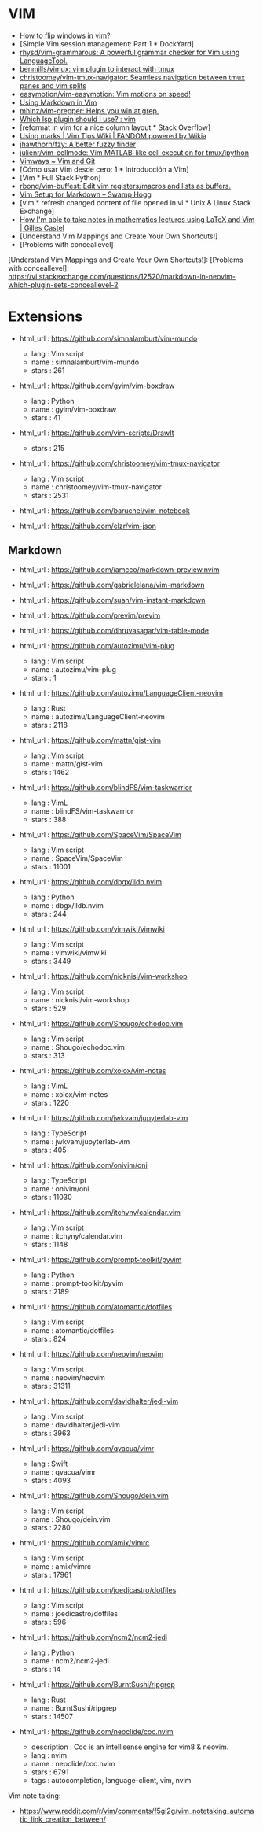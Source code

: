 # VIM

* [How to flip windows in vim?]
* [Simple Vim session management: Part 1 * DockYard]
* [rhysd/vim-grammarous: A powerful grammar checker for Vim using LanguageTool.]
* [benmills/vimux: vim plugin to interact with tmux]
* [christoomey/vim-tmux-navigator: Seamless navigation between tmux panes and vim splits]
* [easymotion/vim-easymotion: Vim motions on speed!]
* [Using Markdown in Vim]
* [mhinz/vim-grepper: Helps you win at grep.]
* [Which lsp plugin should I use? : vim]
* [reformat in vim for a nice column layout * Stack Overflow]
* [Using marks | Vim Tips Wiki | FANDOM powered by Wikia]
* [jhawthorn/fzy: A better fuzzy finder]
* [julienr/vim-cellmode: Vim MATLAB-like cell execution for tmux/ipython]
* [Vimways ~ Vim and Git]
* [Cómo usar Vim desde cero: 1 * Introducción a Vim]
* [Vim * Full Stack Python]
* [rbong/vim-buffest: Edit vim registers/macros and lists as buffers.]
* [Vim Setup for Markdown – Swamp Hogg]
* [vim * refresh changed content of file opened in vi * Unix & Linux Stack Exchange]
* [How I'm able to take notes in mathematics lectures using LaTeX and Vim | Gilles Castel]
* [Understand Vim Mappings and Create Your Own Shortcuts!]
* [Problems with conceallevel]


[How to flip windows in vim?]: https://stackoverflow.com/questions/6071266/how-to-flip-windows-in-vim/6071520
[Simple Vim session management: Part 1 DockYard]: https://dockyard.com/blog/2018/06/01/simple-vim-session-management-part-1
[rhysd/vim-grammarous: A powerful grammar checker for Vim using LanguageTool.]: https://github.com/rhysd/vim-grammarous
[benmills/vimux: vim plugin to interact with tmux]: https://github.com/benmills/vimux
[christoomey/vim-tmux-navigator: Seamless navigation between tmux panes and vim splits]: https://github.com/christoomey/vim-tmux-navigator
[easymotion/vim-easymotion: Vim motions on speed!]: https://github.com/easymotion/vim-easymotion
[Using Markdown in Vim]: https://vim.works/2019/03/16/using-markdown-in-vim/
[mhinz/vim-grepper: Helps you win at grep.]: https://github.com/mhinz/vim-grepper
[Which lsp plugin should I use? : vim]: https://www.reddit.com/r/vim/comments/7lnhrt/which_lsp_plugin_should_i_use/
[reformat in vim for a nice column layout Stack Overflow]: https://stackoverflow.com/questions/1229900/reformat-in-vim-for-a-nice-column-layout
[Using marks | Vim Tips Wiki | FANDOM powered by Wikia]: https://vim.fandom.com/wiki/Using_marks
[jhawthorn/fzy: A better fuzzy finder]: https://github.com/jhawthorn/fzy
[julienr/vim-cellmode: Vim MATLAB-like cell execution for tmux/ipython]: https://github.com/julienr/vim-cellmode
[Vimways ~ Vim and Git]: https://vimways.org/2018/vim-and-git/
[Cómo usar Vim desde cero: 1 Introducción a Vim]: https://hipertextual.com/archivo/2014/09/como-usar-vim-1-introduccion-a-vim/
[Vim Full Stack Python]: https://www.fullstackpython.com/vim.html
[rbong/vim-buffest: Edit vim registers/macros and lists as buffers.]: https://github.com/rbong/vim-buffest
[Vim Setup for Markdown – Swamp Hogg]: https://www.swamphogg.com/2015/vim-setup/
[vim refresh changed content of file opened in vi(m Unix & Linux Stack Exchange]: https://unix.stackexchange.com/questions/149209/refresh-changed-content-of-file-opened-in-vim
[How I'm able to take notes in mathematics lectures using LaTeX and Vim | Gilles Castel]: https://castel.dev/post/lecture-notes-1/
[Understand Vim Mappings and Create Your Own Shortcuts!]:
[Problems with conceallevel]: https://vi.stackexchange.com/questions/12520/markdown-in-neovim-which-plugin-sets-conceallevel-2


# Extensions

* html_url : https://github.com/simnalamburt/vim-mundo
    * lang : Vim script
    * name : simnalamburt/vim-mundo
    * stars : 261

* html_url : https://github.com/gyim/vim-boxdraw
    * lang : Python
    * name : gyim/vim-boxdraw
    * stars : 41

* html_url : https://github.com/vim-scripts/DrawIt
    * stars : 215

* html_url : https://github.com/christoomey/vim-tmux-navigator
    * lang : Vim script
    * name : christoomey/vim-tmux-navigator
    * stars : 2531


* html_url : https://github.com/baruchel/vim-notebook
* html_url : https://github.com/elzr/vim-json

## Markdown

* html_url : https://github.com/iamcco/markdown-preview.nvim
* html_url : https://github.com/gabrielelana/vim-markdown
* html_url : https://github.com/suan/vim-instant-markdown
* html_url : https://github.com/previm/previm
* html_url : https://github.com/dhruvasagar/vim-table-mode


* html_url : https://github.com/autozimu/vim-plug
    * lang : Vim script
    * name : autozimu/vim-plug
    * stars : 1

* html_url : https://github.com/autozimu/LanguageClient-neovim
    * lang : Rust
    * name : autozimu/LanguageClient-neovim
    * stars : 2118


* html_url : https://github.com/mattn/gist-vim
    * lang : Vim script
    * name : mattn/gist-vim
    * stars : 1462

* html_url : https://github.com/blindFS/vim-taskwarrior
    * lang : VimL
    * name : blindFS/vim-taskwarrior
    * stars : 388

* html_url : https://github.com/SpaceVim/SpaceVim
    * lang : Vim script
    * name : SpaceVim/SpaceVim
    * stars : 11001

* html_url : https://github.com/dbgx/lldb.nvim
    * lang : Python
    * name : dbgx/lldb.nvim
    * stars : 244

* html_url : https://github.com/vimwiki/vimwiki
    * lang : Vim script
    * name : vimwiki/vimwiki
    * stars : 3449

* html_url : https://github.com/nicknisi/vim-workshop
    * lang : Vim script
    * name : nicknisi/vim-workshop
    * stars : 529

* html_url : https://github.com/Shougo/echodoc.vim
    * lang : Vim script
    * name : Shougo/echodoc.vim
    * stars : 313

* html_url : https://github.com/xolox/vim-notes
    * lang : VimL
    * name : xolox/vim-notes
    * stars : 1220

* html_url : https://github.com/jwkvam/jupyterlab-vim
    * lang : TypeScript
    * name : jwkvam/jupyterlab-vim
    * stars : 405

* html_url : https://github.com/onivim/oni
    * lang : TypeScript
    * name : onivim/oni
    * stars : 11030

* html_url : https://github.com/itchyny/calendar.vim
    * lang : Vim script
    * name : itchyny/calendar.vim
    * stars : 1148

* html_url : https://github.com/prompt-toolkit/pyvim
    * lang : Python
    * name : prompt-toolkit/pyvim
    * stars : 2189

* html_url : https://github.com/atomantic/dotfiles
    * lang : Vim script
    * name : atomantic/dotfiles
    * stars : 824

* html_url : https://github.com/neovim/neovim
    * lang : Vim script
    * name : neovim/neovim
    * stars : 31311

* html_url : https://github.com/davidhalter/jedi-vim
    * lang : Vim script
    * name : davidhalter/jedi-vim
    * stars : 3963

* html_url : https://github.com/qvacua/vimr
    * lang : Swift
    * name : qvacua/vimr
    * stars : 4093

* html_url : https://github.com/Shougo/dein.vim
    * lang : Vim script
    * name : Shougo/dein.vim
    * stars : 2280


* html_url : https://github.com/amix/vimrc
    * lang : Vim script
    * name : amix/vimrc
    * stars : 17961

* html_url : https://github.com/joedicastro/dotfiles
    * lang : Vim script
    * name : joedicastro/dotfiles
    * stars : 596

- html_url : https://github.com/ncm2/ncm2-jedi
    - lang : Python
    - name : ncm2/ncm2-jedi
    - stars : 14

- html_url : https://github.com/BurntSushi/ripgrep
    - lang : Rust
    - name : BurntSushi/ripgrep
    - stars : 14507

- html_url : https://github.com/neoclide/coc.nvim
    - description : Coc is an intellisense engine for vim8 & neovim.
    - lang : nvim
    - name : neoclide/coc.nvim
    - stars : 6791
    - tags : autocompletion, language-client, vim, nvim


Vim note taking: 
* https://www.reddit.com/r/vim/comments/f5gi2g/vim_notetaking_automatic_link_creation_between/
